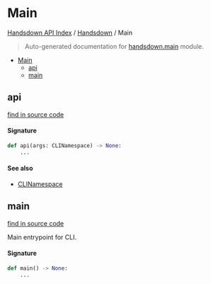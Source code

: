 # Main

[Handsdown API Index](../README.md#handsdown-api-index) /
[Handsdown](./index.md#handsdown) /
Main

> Auto-generated documentation for [handsdown.main](https://github.com/vemel/handsdown/blob/main/handsdown/main.py) module.

- [Main](#main)
  - [api](#api)
  - [main](#main)

## api

[find in source code](https://github.com/vemel/handsdown/blob/main/handsdown/main.py#L15)

#### Signature

```python
def api(args: CLINamespace) -> None:
    ...
```

#### See also

- [CLINamespace](./cli_parser.md#clinamespace)



## main

[find in source code](https://github.com/vemel/handsdown/blob/main/handsdown/main.py#L48)

Main entrypoint for CLI.

#### Signature

```python
def main() -> None:
    ...
```


